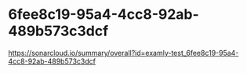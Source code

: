 # 6fee8c19-95a4-4cc8-92ab-489b573c3dcf
https://sonarcloud.io/summary/overall?id=examly-test_6fee8c19-95a4-4cc8-92ab-489b573c3dcf
